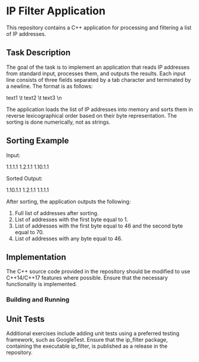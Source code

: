 # IP Filter Application

This repository contains a C++ application for processing and filtering a list of IP addresses.

## Task Description
The goal of the task is to implement an application that reads IP addresses from standard input, processes them, and outputs the results. Each input line consists of three fields separated by a tab character and terminated by a newline. The format is as follows:

text1 \t text2 \t text3 \n

The application loads the list of IP addresses into memory and sorts them in reverse lexicographical order based on their byte representation. The sorting is done numerically, not as strings.

## Sorting Example
Input:

1.1.1.1
1.2.1.1
1.10.1.1

Sorted Output:

1.10.1.1
1.2.1.1
1.1.1.1

After sorting, the application outputs the following:
1. Full list of addresses after sorting.
2. List of addresses with the first byte equal to 1.
3. List of addresses with the first byte equal to 46 and the second byte equal to 70.
4. List of addresses with any byte equal to 46.

## Implementation
The C++ source code provided in the repository should be modified to use C++14/C++17 features where possible. Ensure that the necessary functionality is implemented.

### Building and Running

## Unit Tests
Additional exercises include adding unit tests using a preferred testing framework, such as GoogleTest. Ensure that the ip_filter package, containing the executable ip_filter, is published as a release in the repository.

